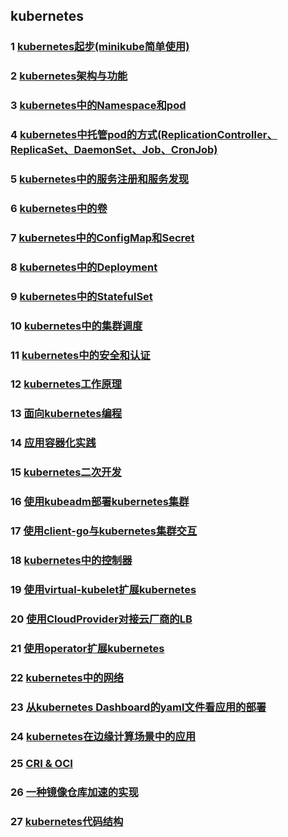## kubernetes

### 1 [kubernetes起步(minikube简单使用)](https://github.com/luofengmacheng/docker_doc/blob/master/kubernetes/minikube.md)

### 2 [kubernetes架构与功能](https://github.com/luofengmacheng/docker_doc/blob/master/kubernetes/structure_function.md)

### 3 [kubernetes中的Namespace和pod](https://github.com/luofengmacheng/docker_doc/blob/master/kubernetes/pod.md)

### 4 [kubernetes中托管pod的方式(ReplicationController、ReplicaSet、DaemonSet、Job、CronJob)](https://github.com/luofengmacheng/docker_doc/blob/master/kubernetes/rc_rs_ds_job_cronjob.md)

### 5 [kubernetes中的服务注册和服务发现](https://github.com/luofengmacheng/docker_doc/blob/master/kubernetes/service.md)

### 6 [kubernetes中的卷](https://github.com/luofengmacheng/docker_doc/blob/master/kubernetes/volume.md)

### 7 [kubernetes中的ConfigMap和Secret](https://github.com/luofengmacheng/docker_doc/blob/master/kubernetes/config.md)

### 8 [kubernetes中的Deployment](https://github.com/luofengmacheng/docker_doc/blob/master/kubernetes/deployment.md)

### 9 [kubernetes中的StatefulSet](https://github.com/luofengmacheng/docker_doc/blob/master/kubernetes/statefulset.md)

### 10 [kubernetes中的集群调度](https://github.com/luofengmacheng/docker_doc/blob/master/kubernetes/schedule.md)

### 11 [kubernetes中的安全和认证](https://github.com/luofengmacheng/docker_doc/blob/master/kubernetes/security_and_authentication.md)

### 12 [kubernetes工作原理](https://github.com/luofengmacheng/docker_doc/blob/master/kubernetes/principle.md)

### 13 [面向kubernetes编程](https://github.com/luofengmacheng/docker_doc/blob/master/kubernetes/k8s_oriented_program.md)

### 14 [应用容器化实践](https://github.com/luofengmacheng/docker_doc/blob/master/kubernetes/app_containernization.md)

### 15 [kubernetes二次开发](https://github.com/luofengmacheng/docker_doc/blob/master/kubernetes/secondary_development.md)

### 16 [使用kubeadm部署kubernetes集群](https://github.com/luofengmacheng/docker_doc/blob/master/kubernetes/deploy_with_kubeadm.md)

### 17 [使用client-go与kubernetes集群交互](https://github.com/luofengmacheng/docker_doc/blob/master/kubernetes/interact_with_client.md)

### 18 [kubernetes中的控制器](https://github.com/luofengmacheng/docker_doc/blob/master/kubernetes/controller.md)

### 19 [使用virtual-kubelet扩展kubernetes](https://github.com/luofengmacheng/docker_doc/blob/master/kubernetes/virtual_kubelet.md)

### 20 [使用CloudProvider对接云厂商的LB](https://github.com/luofengmacheng/docker_doc/blob/master/kubernetes/cloudprovider.md)

### 21 [使用operator扩展kubernetes](https://github.com/luofengmacheng/docker_doc/blob/master/kubernetes/operator.md)

### 22 [kubernetes中的网络](https://github.com/luofengmacheng/docker_doc/blob/master/kubernetes/network.md)

### 23 [从kubernetes Dashboard的yaml文件看应用的部署](https://github.com/luofengmacheng/docker_doc/blob/master/kubernetes/dashboard_yaml.md)

### 24 [kubernetes在边缘计算场景中的应用](https://github.com/luofengmacheng/docker_doc/blob/master/kubernetes/edge.md)

### 25 [CRI & OCI](https://github.com/luofengmacheng/docker_doc/blob/master/kubernetes/cri_oci.md)

### 26 [一种镜像仓库加速的实现](https://github.com/luofengmacheng/docker_doc/blob/master/kubernetes/image_acceleration.md)

### 27 [kubernetes代码结构](https://github.com/luofengmacheng/docker_doc/blob/master/kubernetes/code_structure.md)